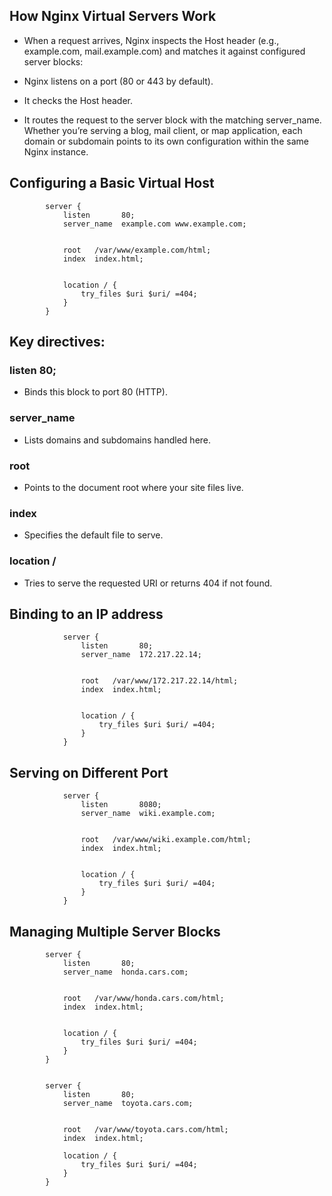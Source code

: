 ## How Nginx Virtual Servers Work
* When a request arrives, Nginx inspects the Host header (e.g., example.com, mail.example.com) and matches it against configured server blocks:

* Nginx listens on a port (80 or 443 by default).
* It checks the Host header.
* It routes the request to the server block with the matching server_name.
Whether you’re serving a blog, mail client, or map application, each domain or subdomain points to its own configuration within the same Nginx instance.


## Configuring a Basic Virtual Host

```
        server {
            listen       80;
            server_name  example.com www.example.com;


            root   /var/www/example.com/html;
            index  index.html;


            location / {
                try_files $uri $uri/ =404;
            }
        }
```
## Key directives:
### listen 80;
* Binds this block to port 80 (HTTP).
### server_name
* Lists domains and subdomains handled here.
### root
* Points to the document root where your site files live.
### index
* Specifies the default file to serve.
### location /
* Tries to serve the requested URI or returns 404 if not found.

## Binding to an IP address
```
            server {
                listen       80;
                server_name  172.217.22.14;


                root   /var/www/172.217.22.14/html;
                index  index.html;


                location / {
                    try_files $uri $uri/ =404;
                }
            }
```
## Serving on Different Port
```
            server {
                listen       8080;
                server_name  wiki.example.com;


                root   /var/www/wiki.example.com/html;
                index  index.html;


                location / {
                    try_files $uri $uri/ =404;
                }
            }
```

## Managing Multiple Server Blocks
```
        server {
            listen       80;
            server_name  honda.cars.com;


            root   /var/www/honda.cars.com/html;
            index  index.html;


            location / {
                try_files $uri $uri/ =404;
            }
        }


        server {
            listen       80;
            server_name  toyota.cars.com;


            root   /var/www/toyota.cars.com/html;
            index  index.html;

            location / {
                try_files $uri $uri/ =404;
            }
        }
```


















